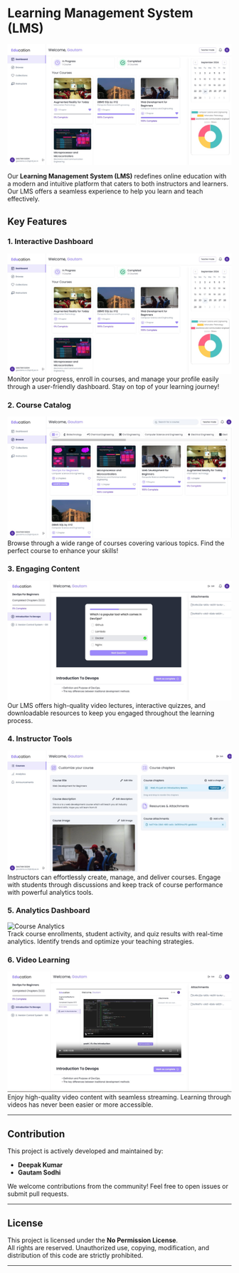 # Learning Management System (LMS)

![LMS Dashboard](https://github.com/whatDeepak/lms-project/blob/dev-branch-current/public/main.jpg)

Our **Learning Management System (LMS)** redefines online education with a modern and intuitive platform that caters to both instructors and learners. Our LMS offers a seamless experience to help you learn and teach effectively.

## Key Features

### 1. Interactive Dashboard  
![Interactive Dashboard](https://github.com/whatDeepak/lms-project/blob/dev-branch-current/public/main.jpg)  
Monitor your progress, enroll in courses, and manage your profile easily through a user-friendly dashboard. Stay on top of your learning journey!

### 2. Course Catalog  
![Browse Courses](https://github.com/whatDeepak/lms-project/blob/dev-branch-current/public/browse.jpg)  
Browse through a wide range of courses covering various topics. Find the perfect course to enhance your skills!

### 3. Engaging Content  
![Quiz](https://github.com/whatDeepak/lms-project/blob/dev-branch-current/public/quiz.jpg)  
Our LMS offers high-quality video lectures, interactive quizzes, and downloadable resources to keep you engaged throughout the learning process.

### 4. Instructor Tools  
![Course Creation](https://github.com/whatDeepak/lms-project/blob/dev-branch-current/public/course-creation.jpg)  
Instructors can effortlessly create, manage, and deliver courses. Engage with students through discussions and keep track of course performance with powerful analytics tools.

### 5. Analytics Dashboard  
![Course Analytics](https://github.com/whatDeepak/lms-project/blob/dev-branch-current/public/analytic.jpg)  
Track course enrollments, student activity, and quiz results with real-time analytics. Identify trends and optimize your teaching strategies.

### 6. Video Learning  
![Course Video](https://github.com/whatDeepak/lms-project/blob/dev-branch-current/public/course-vid.jpg)  
Enjoy high-quality video content with seamless streaming. Learning through videos has never been easier or more accessible.

---

## Contribution

This project is actively developed and maintained by:

- **Deepak Kumar** 
- **Gautam Sodhi**

We welcome contributions from the community! Feel free to open issues or submit pull requests.

---

## License

This project is licensed under the **No Permission License**.  
All rights are reserved. Unauthorized use, copying, modification, and distribution of this code are strictly prohibited.

---

